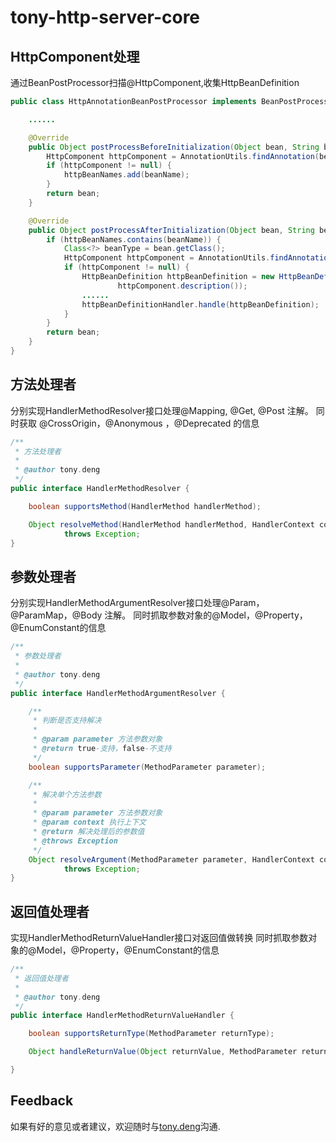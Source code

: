 # tony-http-server-core

## HttpComponent处理

通过BeanPostProcessor扫描@HttpComponent,收集HttpBeanDefinition

```java
public class HttpAnnotationBeanPostProcessor implements BeanPostProcessor, InitializingBean {

	......

	@Override
	public Object postProcessBeforeInitialization(Object bean, String beanName) throws BeansException {
		HttpComponent httpComponent = AnnotationUtils.findAnnotation(bean.getClass(), HttpComponent.class);
		if (httpComponent != null) {
			httpBeanNames.add(beanName);
		}
		return bean;
	}

	@Override
	public Object postProcessAfterInitialization(Object bean, String beanName) throws BeansException {
		if (httpBeanNames.contains(beanName)) {
			Class<?> beanType = bean.getClass();
			HttpComponent httpComponent = AnnotationUtils.findAnnotation(beanType, HttpComponent.class);
			if (httpComponent != null) {
				HttpBeanDefinition httpBeanDefinition = new HttpBeanDefinition(beanName, httpComponent.title(),
						httpComponent.description());
	            ......
                httpBeanDefinitionHandler.handle(httpBeanDefinition);
			}
		}
		return bean;
	}
}
```

## 方法处理者

分别实现HandlerMethodResolver接口处理@Mapping, @Get, @Post 注解。
同时获取 @CrossOrigin，@Anonymous	，@Deprecated 的信息

```java
/**
 * 方法处理者
 * 
 * @author tony.deng
 */
public interface HandlerMethodResolver {

	boolean supportsMethod(HandlerMethod handlerMethod);

	Object resolveMethod(HandlerMethod handlerMethod, HandlerContext context)
			throws Exception;
}
```

## 参数处理者

分别实现HandlerMethodArgumentResolver接口处理@Param，@ParamMap，@Body 注解。
同时抓取参数对象的@Model，@Property，@EnumConstant的信息

```java
/**
 * 参数处理者
 * 
 * @author tony.deng
 */
public interface HandlerMethodArgumentResolver {

	/**
	 * 判断是否支持解决
	 * 
	 * @param parameter 方法参数对象
	 * @return true-支持，false-不支持
	 */
	boolean supportsParameter(MethodParameter parameter);

	/**
	 * 解决单个方法参数
	 * 
	 * @param parameter 方法参数对象
	 * @param context 执行上下文
	 * @return 解决处理后的参数值
	 * @throws Exception
	 */
	Object resolveArgument(MethodParameter parameter, HandlerContext context)
			throws Exception;
}
```
## 返回值处理者

实现HandlerMethodReturnValueHandler接口对返回值做转换
同时抓取参数对象的@Model，@Property，@EnumConstant的信息

```java
/**
 * 返回值处理者
 * 
 * @author tony.deng
 */
public interface HandlerMethodReturnValueHandler {

	boolean supportsReturnType(MethodParameter returnType);

	Object handleReturnValue(Object returnValue, MethodParameter returnType, HandlerContext context) throws Exception;

}
```

## Feedback

如果有好的意见或者建议，欢迎随时与[tony.deng][mail]沟通.

 [mail]: mailto:dz_005@163.com
